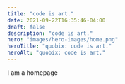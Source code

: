 ```yaml
---
title: "code is art."
date: 2021-09-22T16:35:46-04:00
draft: false
description: "code is art."
hero: "images/hero-images/home.png"
heroTitle: "quobix: code is art."
heroAlt: "quobix: code is art."
---
```


I am a homepage